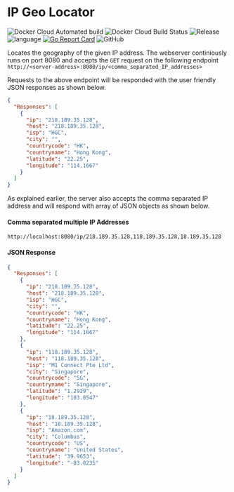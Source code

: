# IP Geo Locator

![Docker Cloud Automated build](https://img.shields.io/docker/cloud/automated/gkarthics/ip-geo-locator.svg?style=plastic)
![Docker Cloud Build Status](https://img.shields.io/docker/cloud/build/gkarthics/ip-geo-locator.svg?style=plastic)
![Release](https://img.shields.io/github/tag-date/gkarthiks/ip-geo-locator.svg?color=Orange&label=Latest%20Release)
![language](https://img.shields.io/badge/Language-go-blue.svg)
[![Go Report Card](https://goreportcard.com/badge/github.com/gkarthiks/ip-geo-locator)](https://goreportcard.com/report/github.com/gkarthiks/ip-geo-locator)
![GitHub](https://img.shields.io/github/license/gkarthiks/ip-geo-locator.svg)

Locates the geography of the given IP address. The webserver continiously runs on port 8080 and accepts the `GET` request on the following  endpoint `http://<server-address>:8080/ip/<comma_separated_IP_addresses>`

Requests to the above endpoint will be responded with the user friendly JSON responses as shown below.

```json
{
  "Responses": [
    {
      "ip": "218.189.35.128",
      "host": "218.189.35.128",
      "isp": "HGC",
      "city": "",
      "countrycode": "HK",
      "countryname": "Hong Kong",
      "latitude": "22.25",
      "longitude": "114.1667"
    }
  ]
}
```

As explained earlier, the server also accepts the comma separated IP address and will respond with array of JSON objects as shown below.

#### Comma separated multiple IP Addresses
```url
http://localhost:8080/ip/218.189.35.128,118.189.35.128,18.189.35.128
```

#### JSON Response
```json
{
  "Responses": [
    {
      "ip": "218.189.35.128",
      "host": "218.189.35.128",
      "isp": "HGC",
      "city": "",
      "countrycode": "HK",
      "countryname": "Hong Kong",
      "latitude": "22.25",
      "longitude": "114.1667"
    },
    {
      "ip": "118.189.35.128",
      "host": "118.189.35.128",
      "isp": "M1 Connect Pte Ltd",
      "city": "Singapore",
      "countrycode": "SG",
      "countryname": "Singapore",
      "latitude": "1.2929",
      "longitude": "103.8547"
    },
    {
      "ip": "18.189.35.128",
      "host": "18.189.35.128",
      "isp": "Amazon.com",
      "city": "Columbus",
      "countrycode": "US",
      "countryname": "United States",
      "latitude": "39.9653",
      "longitude": "-83.0235"
    }
  ]
}
```